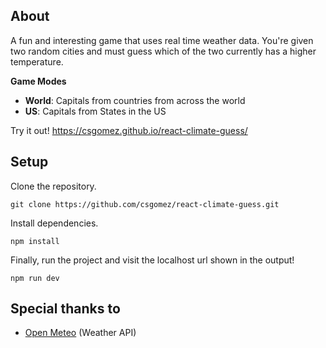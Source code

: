 ## About

A fun and interesting game that uses real time weather data. You're given two random cities and must guess which of the two currently has a higher temperature.

**Game Modes**

- **World**: Capitals from countries from across the world
- **US**: Capitals from States in the US

Try it out! https://csgomez.github.io/react-climate-guess/

## Setup

Clone the repository.

```
git clone https://github.com/csgomez/react-climate-guess.git
```

Install dependencies.

```
npm install
```

Finally, run the project and visit the localhost url shown in the output!

```
npm run dev
```

## Special thanks to

- [Open Meteo](https://open-meteo.com/) (Weather API)
